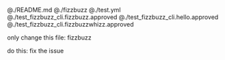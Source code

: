 @./README.md
@./fizzbuzz
@./test.yml
@./test_fizzbuzz_cli.fizzbuzz.approved
@./test_fizzbuzz_cli.hello.approved
@./test_fizzbuzz_cli.fizzbuzzwhizz.approved


only change this file: 
fizzbuzz

do this: fix the issue
